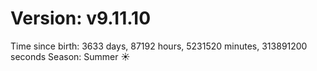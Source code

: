 # Version: v9.11.10
Time since birth: 3633 days, 87192 hours, 5231520 minutes, 313891200 seconds
Season: Summer ☀️
